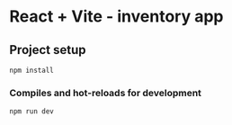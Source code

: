 # React + Vite - inventory app

## Project setup
```
npm install
```

### Compiles and hot-reloads for development
```
npm run dev
```
